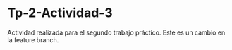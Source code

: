 # Tp-2-Actividad-3
Actividad realizada para el segundo trabajo práctico.
Este es un cambio en la feature branch.